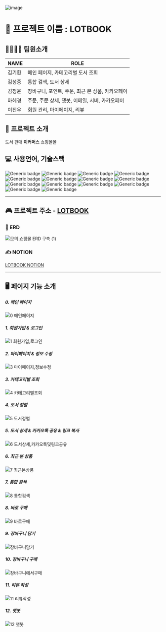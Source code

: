 ![image](https://github.com/Hyevvy/lotbook/assets/81145399/cc5d23d1-c9b4-46dc-a8a4-3ed73e95f5b9)

# 📕 프로젝트 이름 : LOTBOOK

## 👨‍👩‍👦‍👦  팀원소개

|NAME|ROLE|
|------|---|
|김기환|메인 페이지, 카테고리별 도서 조회|
|김성중|통합 검색, 도서 상세|
|김정윤|장바구니, 포인트, 주문, 최근 본 상품, 카카오페이|
|마혜경|주문, 주문 상세, 챗봇, 이메일, 서버, 카카오페이|
|이진우|회원 관리, 마이페이지, 리뷰|

## 📖 프로젝트 소개

도서 판매 **이커머스** 쇼핑몰몰

## 💻 사용언어, 기술스택
![Generic badge](https://img.shields.io/badge/eclipse-indigo?style=for-the-badge&logo=eclipse) ![Generic badge](https://img.shields.io/badge/apachetomcat-goldenrod?style=for-the-badge&logo=apachetomcat&logoColor=white) ![Generic badge](https://img.shields.io/badge/mysql-4479A1?style=for-the-badge&logo=mysql&logoColor=white) ![Generic badge](https://img.shields.io/badge/mybatis-seagreen?style=for-the-badge&logo=mybatis&logoColor=white)  ![Generic badge](https://img.shields.io/badge/java-red?style=for-the-badge&logo=java)  ![Generic badge](https://img.shields.io/badge/bootstrap4-purple?style=for-the-badge&logo=bootstrap&logoColor=white) ![Generic badge](https://img.shields.io/badge/javascript-gray?style=for-the-badge&logo=javascript)  ![Generic badge](https://img.shields.io/badge/jquery-darkblue?style=for-the-badge&logo=jquery)  ![Generic badge](https://img.shields.io/badge/html5-orangered?style=for-the-badge&logo=html5&logoColor=white)  ![Generic badge](https://img.shields.io/badge/Amazonaws-black?style=for-the-badge&logo=amazonaws)   ![Generic badge](https://img.shields.io/badge/jsp&servlet-darkgreen?style=for-the-badge&logo=jsp)   ![Generic badge](https://img.shields.io/badge/ajax-darkred?style=for-the-badge&logo=ajax) ![Generic badge](https://img.shields.io/badge/emailjs-green?style=for-the-badge&logo=emailjs)  ![Generic badge](https://img.shields.io/badge/channeltalk-blue?style=for-the-badge&logo=channel) 

---

## 🎮 프로젝트 주소 - [LOTBOOK](http://13.124.123.74:8080/main.bit)

### 🧩 ERD
![모의 쇼핑몰 ERD 구축 (1)](https://github.com/Hyevvy/lotbook/assets/81145399/2e24f919-c8de-4b53-ba28-a3714fa27083)

### ✍️ NOTION
[LOTBOOK NOTION](https://shy-scribe-79f.notion.site/fd07aee0c64b4c589fe9d602e3ff1fd4?v=3bc7e87c5efc4919b8fa6d1e2bc440cc&pvs=4)

---

## 🖥️ 페이지 기능 소개
##### 0. 메인 페이지
![0 메인페이지](https://github.com/Hyevvy/lotbook/assets/81145399/ef30703a-3d34-4ee3-9ca9-715ceec29f92)
##### 1. 회원가입 & 로그인
![1  회원가입,로그인](https://github.com/Hyevvy/lotbook/assets/81145399/2251add6-5629-4bea-a1c4-c851f095ac80)
##### 2. 마이페이지 & 정보 수정
![3 마이페이지,정보수정](https://github.com/Hyevvy/lotbook/assets/81145399/25c7e802-1f56-4c2a-916f-c8a37972787e)
##### 3. 카테고리별 조회
![4 카테고리별조회](https://github.com/Hyevvy/lotbook/assets/81145399/b08d323a-72b2-42c5-b207-2c857f540c9d)
##### 4. 도서 정렬
![5 도서정렬](https://github.com/Hyevvy/lotbook/assets/81145399/a73b93dc-ac6a-43ea-ad50-6c0c970dd5af)
##### 5. 도서 상세 & 카카오톡 공유 & 링크 복사
![6 도서상세,카카오톡및링크공유](https://github.com/Hyevvy/lotbook/assets/81145399/a44bd6c4-5a87-4385-9abf-55f28e6ae291)
##### 6. 최근 본 상품
![7 최근본상품](https://github.com/Hyevvy/lotbook/assets/81145399/13c8f796-ef38-4f17-8510-cfe1db1d7626)
##### 7. 통합 검색
![8 통합검색](https://github.com/Hyevvy/lotbook/assets/81145399/54ee1e1b-93fa-47f2-98e8-f5ba8bec7ba3)
##### 8. 바로 구매
![9 바로구매](https://github.com/Hyevvy/lotbook/assets/81145399/d0801ed4-0562-4a3f-a629-64ef8fbd7fc6)
##### 9. 장바구니 담기
![장바구니담기](https://github.com/Hyevvy/lotbook/assets/81145399/9bc5bb60-7e23-4f3a-b9a3-76bcc731654d)
##### 10. 장바구니 구매
![장바구니에서구매](https://github.com/Hyevvy/lotbook/assets/81145399/e415ea3f-9deb-4307-b71c-c191e2392b81)
##### 11. 리뷰 작성
![11 리뷰작성](https://github.com/Hyevvy/lotbook/assets/81145399/3705db3f-839a-4ba4-ac80-36b13ac4422d)
##### 12. 챗봇
![12 챗봇](https://github.com/Hyevvy/lotbook/assets/81145399/800c0a38-59c5-4827-b049-26ff92c34852)

